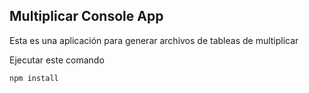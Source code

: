 


## Multiplicar Console App

Esta es una aplicación para generar archivos de tableas de multiplicar

Ejecutar este comando

```
npm install
```
